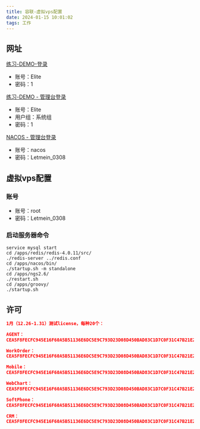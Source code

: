 ```yaml
---
title: 容联-虚拟vps配置
date: 2024-01-15 10:01:02
tags: 工作
---
```


## 网址

[练习-DEMO-登录](http://e.wal.icu:8082/ngs/login?mode=1&q=crm)

- 账号：Elite
- 密码：1

[练习-DEMO - 管理台登录](http://e.wal.icu:8082/ngs/admin/login)

- 账号：Elite
- 用户组：系统组
- 密码：1

[NACOS - 管理台登录](http://e.wal.icu:8848/nacos/#/login)

- 账号：nacos
- 密码：Letmein_0308

## 虚拟vps配置

### 账号

- 账号：root
- 密码：Letmein_0308

### 启动服务器命令

``` linux
service mysql start
cd /apps/redis/redis-4.0.11/src/
./redis-server ../redis.conf
cd /apps/nacos/bin/
./startup.sh -m standalone
cd /apps/ngs2.6/
./restart.sh
cd /apps/groovy/
./startup.sh
```

## 许可

``` json
1月（12.26-1.31）测试license，每种20个：

AGENT：
CEA5F8FECFC945E16F60A5B51136E6DC5E9C793D23D08D450BAD83C1D7C0F31C47B21E2A4EB8DAADA3B86926683919FF2BEB4BB2B9D1B0F0079753FCB88B52F5AFDAE914CA3140E3

WorkOrder：
CEA5F8FECFC945E16F60A5B51136E6DC5E9C793D23D08D450BAD83C1D7C0F31C47B21E2A4EB8DAAD7AFF61D85407098F916366E57A756BB1E7008258BC25100F448B4358E475651C

Mobile：
CEA5F8FECFC945E16F60A5B51136E6DC5E9C793D23D08D450BAD83C1D7C0F31C47B21E2A4EB8DAAD9F24AF1195E7D495A56EA68C684C520D4283D509A13DAE2C2FA6623B5A34C484

WebChart：
CEA5F8FECFC945E16F60A5B51136E6DC5E9C793D23D08D450BAD83C1D7C0F31C47B21E2A4EB8DAAD7AFF61D85407098F7E6274B9F4DCFE6EC26C056A621204D8BB917E3C68380DB9

SoftPhone：
CEA5F8FECFC945E16F60A5B51136E6DC5E9C793D23D08D450BAD83C1D7C0F31C47B21E2A4EB8DAADB11C5F203927D201BA117790B9564C4751DFC2BC5821FD7E3FEE390E59C1D15A

CRM：
CEA5F8FECFC945E16F60A5B51136E6DC5E9C793D23D08D450BAD83C1D7C0F31C47B21E2A4EB8DAADB11C5F203927D201DC3412A66C0F8B21DE287C6C4B9DF99DFFD3DDEDA806D847
```


